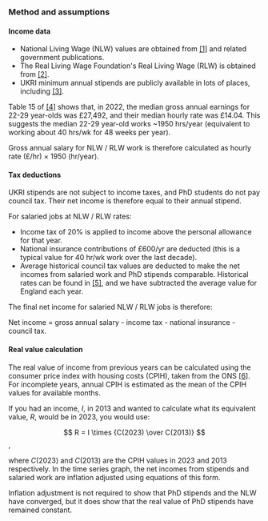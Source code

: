 ### Method and assumptions

#### Income data

- National Living Wage (NLW) values are obtained from [[1]](https://www.gov.uk/government/publications/20-years-of-the-national-minimum-wage) and related government publications.
- The Real Living Wage Foundation's Real Living Wage (RLW) is obtained from [[2]](https://www.livingwage.org.uk/what-real-living-wage).
- UKRI minimum annual stipends are publicly available in lots of places, including [[3]](https://www.uea.ac.uk/research/research-with-us/postgraduate-research/latest-phds-and-research-studentships/postgraduate-research-fees-and-funding/stipends-and-fee-levels).

Table 15 of [[4]](https://www.ons.gov.uk/employmentandlabourmarket/peopleinwork/earningsandworkinghours/timeseries/ybuy/lms) shows that, in 2022, the median gross annual earnings for 22-29 year-olds was £27,492, and their median hourly rate was £14.04. This suggests the median 22-29 year-old works ~1950&nbsp;hrs/year (equivalent to working about 40&nbsp;hrs/wk for 48&nbsp;weeks per year).

Gross annual salary for NLW / RLW work is therefore calculated as hourly rate (£/hr) $\times$ 1950 (hr/year).

#### Tax deductions

UKRI stipends are not subject to income taxes, and PhD students do not pay council tax. Their net income is therefore equal to their annual stipend.

For salaried jobs at NLW / RLW rates:

- Income tax of 20% is applied to income above the personal allowance for that year.
- National insurance contributions of £600/yr are deducted (this is a typical value for 40&nbsp;hr/wk work over the last decade).
- Average historical council tax values are deducted to make the net incomes from salaried work and PhD stipends comparable. Historical rates can be found in [[5]](https://www.gov.uk/government/statistical-data-sets/live-tables-on-council-tax), and we have subtracted the average value for England each year.

The final net income for salaried NLW / RLW jobs is therefore:

Net income = gross annual salary - income tax - national insurance - council tax.

#### Real value calculation 

The real value of income from previous years can be calculated using the consumer price index with housing costs (CPIH), taken from the ONS [[6]](https://www.ons.gov.uk/economy/inflationandpriceindices/timeseries/l522/mm23). For incomplete years, annual CPIH is estimated as the mean of the CPIH values for available months.

If you had an income, $I$, in 2013 and wanted to calculate what its equivalent value, $R$, would be in 2023, you would use: 

$$ R = I \times {C(2023) \over C(2013)} $$,

where $C(2023)$ and $C(2013)$ are the CPIH values in 2023 and 2013 respectively. In the time series graph, the net incomes from stipends and salaried work are inflation adjusted using equations of this form.

Inflation adjustment is not required to show that PhD stipends and the NLW have converged, but it does show that the real value of PhD stipends have remained constant.